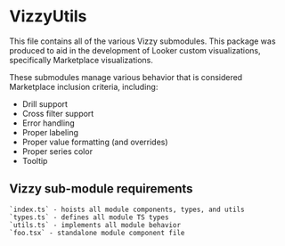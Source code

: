 # VizzyUtils
This file contains all of the various Vizzy submodules. This package was produced to aid in the development of Looker custom visualizations, specifically Marketplace visualizations.

These submodules manage various behavior that is considered Marketplace inclusion criteria, including:
- Drill support
- Cross filter support
- Error handling
- Proper labeling
- Proper value formatting (and overrides)
- Proper series color
- Tooltip


## Vizzy sub-module requirements
	`index.ts` - hoists all module components, types, and utils
	`types.ts` - defines all module TS types
	`utils.ts` - implements all module behavior
	`foo.tsx` - standalone module component file

